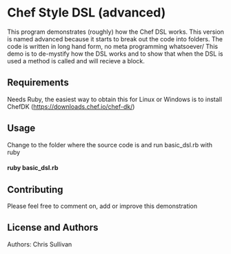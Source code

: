 Chef Style DSL (advanced)
=========================
This program demonstrates (roughly) how the Chef DSL works. 
This version is named advanced because it starts to break out the code into folders.
The code is written in long hand form, no meta programming whatsoever/
This demo is to de-mystify how the DSL works and to show that when the DSL is used a method is called and will recieve a block.

Requirements
------------
Needs Ruby, the easiest way to obtain this for Linux or Windows is to install ChefDK (https://downloads.chef.io/chef-dk/)

Usage
-----
Change to the folder where the source code is and run basic_dsl.rb with ruby
#### ruby basic_dsl.rb

Contributing
------------
Please feel free to comment on, add or improve this demonstration

License and Authors
-------------------
Authors: Chris Sullivan
